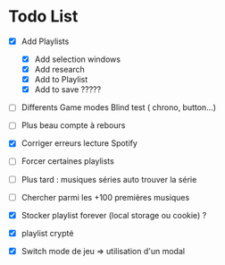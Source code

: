 # Todo List

- [x] Add Playlists
    - [x] Add selection windows
    - [x] Add research
    - [x] Add to Playlist
    - [x] Add to save ?????

- [ ] Differents Game modes Blind test ( chrono, button...)

- [ ] Plus beau compte à rebours
- [x] Corriger erreurs lecture Spotify
- [ ] Forcer certaines playlists 
- [ ] Plus tard : musiques séries auto trouver la série 
- [ ] Chercher parmi les +100 premières musiques 
- [x] Stocker playlist forever (local storage ou cookie) ?
- [x] playlist crypté
- [X] Switch mode de jeu => utilisation d'un modal